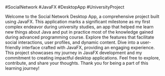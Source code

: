 #SocialNetwork #JavaFX #DesktopApp #UniversityProject

Welcome to the Social Network Desktop App, a comprehensive project built using JavaFX. 
This application marks a significant milestone as my first complex endeavor during university studies, an app that helped me learn new things about Java and put in practice most of the knowledge gained during advanced programming course.
Explore the features that facilitate social interactions, user profiles, and dynamic content. Dive into a user-friendly interface crafted with JavaFX, providing an engaging experience. 
This project showcases my journey in JavaFX development and my commitment to creating impactful desktop applications. Feel free to explore, contribute, and share your thoughts.
Thank you for being a part of this learning journey! 
